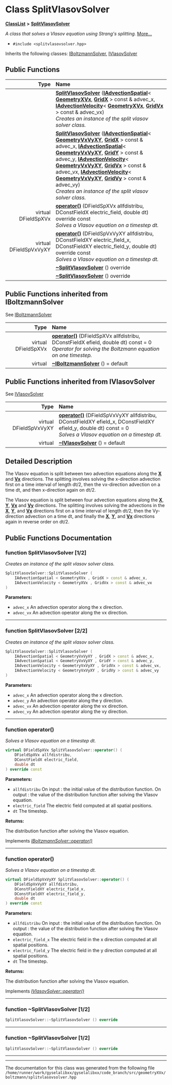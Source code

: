 

# Class SplitVlasovSolver



[**ClassList**](annotated.md) **>** [**SplitVlasovSolver**](classSplitVlasovSolver.md)



_A class that solves a Vlasov equation using Strang's splitting._ [More...](#detailed-description)

* `#include <splitvlasovsolver.hpp>`



Inherits the following classes: [IBoltzmannSolver](classIBoltzmannSolver.md),  [IVlasovSolver](classIVlasovSolver.md)










































































## Public Functions

| Type | Name |
| ---: | :--- |
|   | [**SplitVlasovSolver**](#function-splitvlasovsolver-12) ([**IAdvectionSpatial**](classIAdvectionSpatial.md)&lt; [**GeometryXVx**](classGeometryXVx.md), [**GridX**](structGridX.md) &gt; const & advec\_x, [**IAdvectionVelocity**](classIAdvectionVelocity.md)&lt; [**GeometryXVx**](classGeometryXVx.md), [**GridVx**](structGridVx.md) &gt; const & advec\_vx) <br>_Creates an instance of the split vlasov solver class._  |
|   | [**SplitVlasovSolver**](#function-splitvlasovsolver-22) ([**IAdvectionSpatial**](classIAdvectionSpatial.md)&lt; [**GeometryVxVyXY**](classGeometryVxVyXY.md), [**GridX**](structGridX.md) &gt; const & advec\_x, [**IAdvectionSpatial**](classIAdvectionSpatial.md)&lt; [**GeometryVxVyXY**](classGeometryVxVyXY.md), [**GridY**](structGridY.md) &gt; const & advec\_y, [**IAdvectionVelocity**](classIAdvectionVelocity.md)&lt; [**GeometryVxVyXY**](classGeometryVxVyXY.md), [**GridVx**](structGridVx.md) &gt; const & advec\_vx, [**IAdvectionVelocity**](classIAdvectionVelocity.md)&lt; [**GeometryVxVyXY**](classGeometryVxVyXY.md), [**GridVy**](structGridVy.md) &gt; const & advec\_vy) <br>_Creates an instance of the split vlasov solver class._  |
| virtual DFieldSpXVx | [**operator()**](#function-operator) (DFieldSpXVx allfdistribu, DConstFieldX electric\_field, double dt) override const<br>_Solves a Vlasov equation on a timestep dt._  |
| virtual DFieldSpVxVyXY | [**operator()**](#function-operator_1) (DFieldSpVxVyXY allfdistribu, DConstFieldXY electric\_field\_x, DConstFieldXY electric\_field\_y, double dt) override const<br>_Solves a Vlasov equation on a timestep dt._  |
|   | [**~SplitVlasovSolver**](#function-splitvlasovsolver-12) () override<br> |
|   | [**~SplitVlasovSolver**](#function-splitvlasovsolver-12) () override<br> |


## Public Functions inherited from IBoltzmannSolver

See [IBoltzmannSolver](classIBoltzmannSolver.md)

| Type | Name |
| ---: | :--- |
| virtual DFieldSpXVx | [**operator()**](classIBoltzmannSolver.md#function-operator) (DFieldSpXVx allfdistribu, DConstFieldX efield, double dt) const = 0<br>_Operator for solving the Boltzmann equation on one timestep._  |
| virtual  | [**~IBoltzmannSolver**](classIBoltzmannSolver.md#function-iboltzmannsolver) () = default<br> |


## Public Functions inherited from IVlasovSolver

See [IVlasovSolver](classIVlasovSolver.md)

| Type | Name |
| ---: | :--- |
| virtual DFieldSpVxVyXY | [**operator()**](classIVlasovSolver.md#function-operator) (DFieldSpVxVyXY allfdistribu, DConstFieldXY efield\_x, DConstFieldXY efield\_y, double dt) const = 0<br>_Solves a Vlasov equation on a timestep dt._  |
| virtual  | [**~IVlasovSolver**](classIVlasovSolver.md#function-ivlasovsolver) () = default<br> |
















































































## Detailed Description


The Vlasov equation is split between two advection equations along the [**X**](structX.md) and [**Vx**](structVx.md) directions. The splitting involves solving the x-direction advection first on a time interval of length dt/2, then the vx-direction advection on a time dt, and then x-direction again on dt/2.


The Vlasov equation is split between four advection equations along the [**X**](structX.md), [**Y**](structY.md), [**Vx**](structVx.md) and [**Vy**](structVy.md) directions. The splitting involves solving the advections in the [**X**](structX.md), [**Y**](structY.md), and [**Vx**](structVx.md) directions first on a time interval of length dt/2, then the Vy-direction advection on a time dt, and finally the [**X**](structX.md), [**Y**](structY.md), and [**Vx**](structVx.md) directions again in reverse order on dt/2. 


    
## Public Functions Documentation




### function SplitVlasovSolver [1/2]

_Creates an instance of the split vlasov solver class._ 
```C++
SplitVlasovSolver::SplitVlasovSolver (
    IAdvectionSpatial < GeometryXVx , GridX > const & advec_x,
    IAdvectionVelocity < GeometryXVx , GridVx > const & advec_vx
) 
```





**Parameters:**


* `advec_x` An advection operator along the x direction. 
* `advec_vx` An advection operator along the vx direction. 




        

<hr>



### function SplitVlasovSolver [2/2]

_Creates an instance of the split vlasov solver class._ 
```C++
SplitVlasovSolver::SplitVlasovSolver (
    IAdvectionSpatial < GeometryVxVyXY , GridX > const & advec_x,
    IAdvectionSpatial < GeometryVxVyXY , GridY > const & advec_y,
    IAdvectionVelocity < GeometryVxVyXY , GridVx > const & advec_vx,
    IAdvectionVelocity < GeometryVxVyXY , GridVy > const & advec_vy
) 
```





**Parameters:**


* `advec_x` An advection operator along the x direction. 
* `advec_y` An advection operator along the y direction. 
* `advec_vx` An advection operator along the vx direction. 
* `advec_vy` An advection operator along the vy direction. 




        

<hr>



### function operator() 

_Solves a Vlasov equation on a timestep dt._ 
```C++
virtual DFieldSpXVx SplitVlasovSolver::operator() (
    DFieldSpXVx allfdistribu,
    DConstFieldX electric_field,
    double dt
) override const
```





**Parameters:**


* `allfdistribu` On input : the initial value of the distribution function. On output : the value of the distribution function after solving the Vlasov equation. 
* `electric_field` The electric field computed at all spatial positions. 
* `dt` The timestep. 



**Returns:**

The distribution function after solving the Vlasov equation. 





        
Implements [*IBoltzmannSolver::operator()*](classIBoltzmannSolver.md#function-operator)


<hr>



### function operator() 

_Solves a Vlasov equation on a timestep dt._ 
```C++
virtual DFieldSpVxVyXY SplitVlasovSolver::operator() (
    DFieldSpVxVyXY allfdistribu,
    DConstFieldXY electric_field_x,
    DConstFieldXY electric_field_y,
    double dt
) override const
```





**Parameters:**


* `allfdistribu` On input : the initial value of the distribution function. On output : the value of the distribution function after solving the Vlasov equation. 
* `electric_field_x` The electric field in the x direction computed at all spatial positions. 
* `electric_field_y` The electric field in the y direction computed at all spatial positions. 
* `dt` The timestep.



**Returns:**

The distribution function after solving the Vlasov equation. 





        
Implements [*IVlasovSolver::operator()*](classIVlasovSolver.md#function-operator)


<hr>



### function ~SplitVlasovSolver [1/2]

```C++
SplitVlasovSolver::~SplitVlasovSolver () override
```




<hr>



### function ~SplitVlasovSolver [1/2]

```C++
SplitVlasovSolver::~SplitVlasovSolver () override
```




<hr>

------------------------------
The documentation for this class was generated from the following file `/home/runner/work/gyselalibxx/gyselalibxx/code_branch/src/geometryXVx/boltzmann/splitvlasovsolver.hpp`

